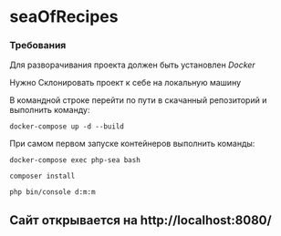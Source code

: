 # seaOfRecipes

### Требования
Для разворачивания проекта должен быть установлен *Docker*

Нужно Склонировать проект к себе на локальную машину

В командной строке перейти по пути в скачанный репозиторий и выполнить команду:

```shell
docker-compose up -d --build
```

При самом первом запуске контейнеров выполнить команды:
```shell
docker-compose exec php-sea bash
```
```shell
composer install
```
```shell
php bin/console d:m:m
```

## Сайт открывается на http://localhost:8080/